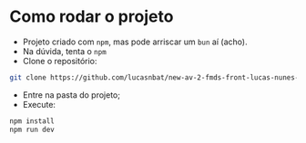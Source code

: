 # Como rodar o projeto

* Projeto criado com `npm`, mas pode arriscar um `bun` aí (acho).
* Na dúvida, tenta o `npm`
* Clone o repositório:
```bash
git clone https://github.com/lucasnbat/new-av-2-fmds-front-lucas-nunes-batista.git
```
* Entre na pasta do projeto;
* Execute:
```bash
npm install
npm run dev
```